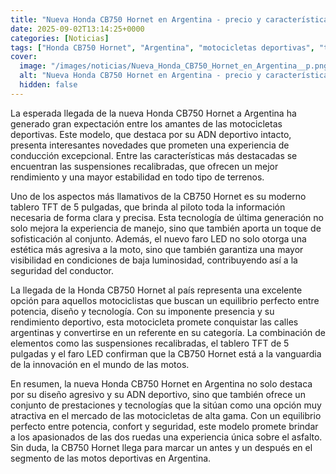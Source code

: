 ```yaml
---
title: "Nueva Honda CB750 Hornet en Argentina - precio y características"
date: 2025-09-02T13:14:25+0000
categories: [Noticias]
tags: ["Honda CB750 Hornet", "Argentina", "motocicletas deportivas", "tecnología de última generación", "diseño agresivo", "seguridad del conductor", "innovación en motos."]
cover:
  image: "/images/noticias/Nueva_Honda_CB750_Hornet_en_Argentina__p.png"
  alt: "Nueva Honda CB750 Hornet en Argentina - precio y características"
  hidden: false
---
```


La esperada llegada de la nueva Honda CB750 Hornet a Argentina ha generado gran expectación entre los amantes de las motocicletas deportivas. Este modelo, que destaca por su ADN deportivo intacto, presenta interesantes novedades que prometen una experiencia de conducción excepcional. Entre las características más destacadas se encuentran las suspensiones recalibradas, que ofrecen un mejor rendimiento y una mayor estabilidad en todo tipo de terrenos.

Uno de los aspectos más llamativos de la CB750 Hornet es su moderno tablero TFT de 5 pulgadas, que brinda al piloto toda la información necesaria de forma clara y precisa. Esta tecnología de última generación no solo mejora la experiencia de manejo, sino que también aporta un toque de sofisticación al conjunto. Además, el nuevo faro LED no solo otorga una estética más agresiva a la moto, sino que también garantiza una mayor visibilidad en condiciones de baja luminosidad, contribuyendo así a la seguridad del conductor.

La llegada de la Honda CB750 Hornet al país representa una excelente opción para aquellos motociclistas que buscan un equilibrio perfecto entre potencia, diseño y tecnología. Con su imponente presencia y su rendimiento deportivo, esta motocicleta promete conquistar las calles argentinas y convertirse en un referente en su categoría. La combinación de elementos como las suspensiones recalibradas, el tablero TFT de 5 pulgadas y el faro LED confirman que la CB750 Hornet está a la vanguardia de la innovación en el mundo de las motos.

En resumen, la nueva Honda CB750 Hornet en Argentina no solo destaca por su diseño agresivo y su ADN deportivo, sino que también ofrece un conjunto de prestaciones y tecnologías que la sitúan como una opción muy atractiva en el mercado de las motocicletas de alta gama. Con un equilibrio perfecto entre potencia, confort y seguridad, este modelo promete brindar a los apasionados de las dos ruedas una experiencia única sobre el asfalto. Sin duda, la CB750 Hornet llega para marcar un antes y un después en el segmento de las motos deportivas en Argentina.
